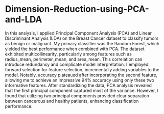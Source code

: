 # Dimension-Reduction-using-PCA-and-LDA
In this analysis, I applied Principal Component Analysis (PCA) and Linear Discriminant Analysis (LDA) on the Breast Cancer dataset to classify tumors as benign or malignant. My primary classifier was the Random Forest, which yielded the best performance when combined with PCA.
The dataset exhibited multicollinearity, particularly among features such as radius_mean, perimeter_mean, and area_mean. This correlation can introduce redundancy and complicate model interpretation.
I employed forward selection for feature selection, incrementally adding variables to the model. Notably, accuracy plateaued after incorporating the second feature, allowing me to achieve an impressive 94% accuracy using only these two informative features.
After standardizing the data, PCA analysis revealed that the first principal component captured most of the variance. However, I found that utilizing two principal components provided clear separation between cancerous and healthy patients, enhancing classification performance.

